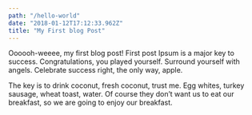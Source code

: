 ```yaml
---
path: "/hello-world"
date: "2018-01-12T17:12:33.962Z"
title: "My First blog Post"
---
```

Oooooh-weeee, my first blog post!
First post Ipsum is a major key to success. Congratulations, you played yourself. Surround yourself with angels. Celebrate success right, the only way, apple. 
 
The key is to drink coconut, fresh coconut, trust me. Egg whites, turkey sausage, wheat toast, water. Of course they don’t want us to eat our breakfast, so we are going to enjoy our breakfast. 